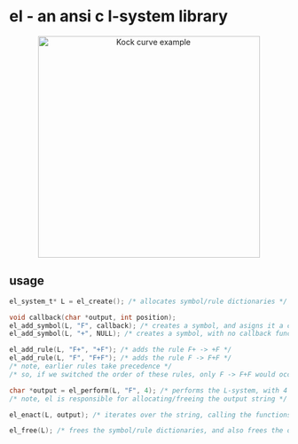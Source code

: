 # el - an ansi c l-system library

<p align="center">
  <img alt="Kock curve example" width=400 src="https://github.com/hatcatpat/el/assets/39860407/48f01ff9-55a4-48be-ab38-b15eadd99e75"/>
</p>

## usage
```c
el_system_t* L = el_create(); /* allocates symbol/rule dictionaries */
```

```c
void callback(char *output, int position);
el_add_symbol(L, "F", callback); /* creates a symbol, and asigns it a callback function */
el_add_symbol(L, "+", NULL); /* creates a symbol, with no callback function */
```

```c
el_add_rule(L, "F+", "+F"); /* adds the rule F+ -> +F */
el_add_rule(L, "F", "F+F"); /* adds the rule F -> F+F */
/* note, earlier rules take precedence */
/* so, if we switched the order of these rules, only F -> F+F would occur */
```

```c
char *output = el_perform(L, "F", 4); /* performs the L-system, with 4 iterations */
/* note, el is responsible for allocating/freeing the output string */
```

```c
el_enact(L, output); /* iterates over the string, calling the functions asigned to each symbol */
```

```c
el_free(L); /* frees the symbol/rule dictionaries, and also frees the output */
```  

